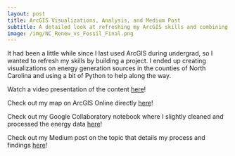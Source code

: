 ```yaml
---
layout: post
title: ArcGIS Visualizations, Analysis, and Medium Post
subtitle: A detailed look at refreshing my ArcGIS skills and combining Python
image: /img/NC_Renew_vs_Fossil_Final.png
---
```


It had been a little while since I last used ArcGIS during undergrad, so I wanted to refresh my skills by building a project.
I ended up creating visualizations on energy generation sources in the counties of North Carolina and using a bit of Python to help along the way.

Watch a video presentation of the content [here](/img/ArcGISvideo.mp4)!

Check out my map on ArcGIS Online directly [here](https://arcg.is/0HPWzD)!

Check out my Google Collaboratory notebook where I slightly cleaned and processed the energy data [here](https://colab.research.google.com/drive/1ej5pGq0ZnMaxz1DMD1fkHY09TGrXbo7K?usp=sharing)!

Check out my Medium post on the topic that details my process and findings [here](https://medium.com/@cjakuc/using-arcgis-online-to-explore-renewable-energy-generation-by-county-26886703ba2d)!
